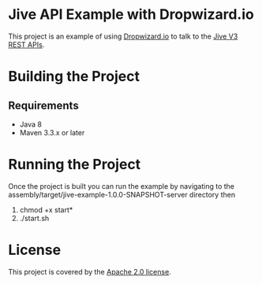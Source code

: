 # Jive API Example with Dropwizard.io
This project is an example of using [Dropwizard.io](http://www.dropwizard.io) to talk to the 
[Jive V3 REST APIs](https://developers.jivesoftware.com/api/v3/cloud/rest/).

# Building the Project

## Requirements
* Java 8
* Maven 3.3.x or later

# Running the Project
Once the project is built you can run the example by navigating to the assembly/target/jive-example-1.0.0-SNAPSHOT-server directory then
1. chmod +x start*
2. ./start.sh

# License
This project is covered by the [Apache 2.0 license](http://www.apache.org/licenses/LICENSE-2.0).
